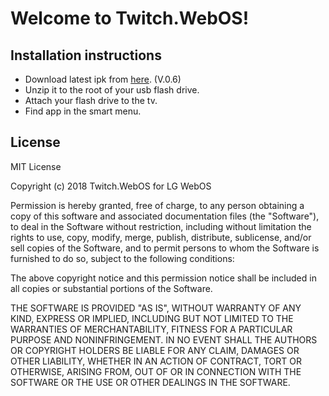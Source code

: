 # Welcome to Twitch.WebOS!

## Installation instructions
* Download latest ipk from [here](https://github.com/MarechalLima/Twitch.TV/raw/master/com.marechallima.twitchtv_0.0.6_all.ipk). (V.0.6)
* Unzip it to the root of your usb flash drive.
* Attach your flash drive to the tv.
* Find app in the smart menu.

## License  
MIT License

Copyright (c) 2018 Twitch.WebOS for LG WebOS

Permission is hereby granted, free of charge, to any person obtaining a copy
of this software and associated documentation files (the "Software"), to deal
in the Software without restriction, including without limitation the rights
to use, copy, modify, merge, publish, distribute, sublicense, and/or sell
copies of the Software, and to permit persons to whom the Software is
furnished to do so, subject to the following conditions:

The above copyright notice and this permission notice shall be included in all
copies or substantial portions of the Software.

THE SOFTWARE IS PROVIDED "AS IS", WITHOUT WARRANTY OF ANY KIND, EXPRESS OR
IMPLIED, INCLUDING BUT NOT LIMITED TO THE WARRANTIES OF MERCHANTABILITY,
FITNESS FOR A PARTICULAR PURPOSE AND NONINFRINGEMENT. IN NO EVENT SHALL THE
AUTHORS OR COPYRIGHT HOLDERS BE LIABLE FOR ANY CLAIM, DAMAGES OR OTHER
LIABILITY, WHETHER IN AN ACTION OF CONTRACT, TORT OR OTHERWISE, ARISING FROM,
OUT OF OR IN CONNECTION WITH THE SOFTWARE OR THE USE OR OTHER DEALINGS IN THE
SOFTWARE.

